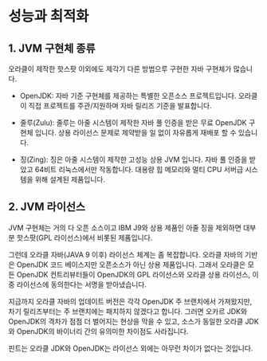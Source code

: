# 성능과 최적화

## 1. JVM 구현체 종류

오라클이 제작한 핫스팟 이외에도 제각기 다른 방법으루 구현한 자바 구현체가 많습니다.

- OpenJDK: 자바 기준 구현체를 제공하는 특별한 오픈소스 프로젝트입니다. 오라클이 직접 프로젝트를 주관/지원하며 자바 릴리즈 기준을 발표합니다.

- 줄루(Zulu): 줄루는 아줄 시스템이 제작한 자바 풀 인증을 받은 무료 OpenJDK 구현체 입니다. 상용 라이선스 문제로 제약받을 일 없이 자유롭게 재배포 할 수 있습니다. 

- 징(Zing): 징은 아줄 시스템이 제작한 고성능 상용 JVM 입니다. 자바 풀 인증을 받았고 64비트 리눅스에서만 작동합니다. 대용량 힙 메모리와 멀티 CPU 서버급 시스템을 위해 설계된 제품입니다.

## 2. JVM 라이선스

JVM 구현체는 거의 다 오픈 소스이고 IBM J9와 상용 제품인 아줄 징을 제외하면 대부분 핫스팟(GPL 라이선스)에서 비롯된 제품입니다.

그런데 오라클 자바(JAVA 9 이후) 라이선스 체계는 좀 복잡합니다. 오라클 자바의 기반은 OpenJDK 코드 베이스지만 오픈소스가 아닌 상용 제품입니다. 그래서 오라클은 모든 OpenJDK 컨트리뷰터들이 OpenJDK의 GPL 라이선스와 오라클 상용 라이선스, 이중 라이선스에 동의한다는 서명을 받아냈습니다.

지금까지 오라클 자바의 업데이트 버전은 각각 OpenJDK 주 브랜치에서 가져왔지만, 차기 릴리즈부터는 주 브랜치에는 패치하지 않겠다고 합니다. 그러면 오카르 JDK와 OpenJDK의 격차가 점점 더 벌어지는 현상을 막을 수 있고, 소스가 동일한 오라클 JDK와 OpenJDK의 바이너리 간의 유의미한 차이점도 사라집니다.

핀트는 오라클 JDK와 OpenJDK는 라이선스 외에는 아무런 차이가 없다는 것입니다. 





